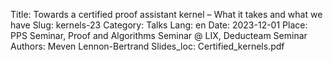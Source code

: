 Title: Towards a certified proof assistant kernel – What it takes and what we have
Slug: kernels-23
Category: Talks
Lang: en
Date: 2023-12-01
Place: PPS Seminar, Proof and Algorithms Seminar @ LIX, Deducteam Seminar
Authors: Meven Lennon-Bertrand
Slides_loc: Certified_kernels.pdf